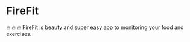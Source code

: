 # FireFit 

:fire: :fire: :fire: FireFit is beauty and super easy app to monitoring your food and exercises. 


